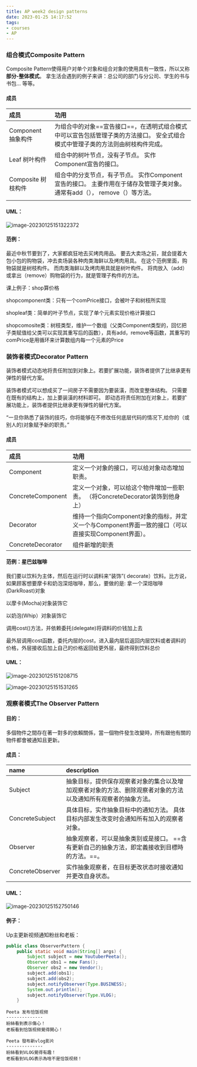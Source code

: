 ```yaml
---
title: AP week2 design patterns
date: 2023-01-25 14:17:52
tags:
- courses
- AP
---
```


### 组合模式Composite Pattern

Composite Pattern使得用户对单个对象和组合对象的使用具有一致性，所以又称**部分-整体模式**。 拿生活会遇到的例子来讲：总公司的部门与分公司、学生的书与书包... 等等。

#### 成员

| 成员               | 功用                                                         |
| :----------------- | :----------------------------------------------------------- |
| Component 抽象构件 | 为组合中的对象==宣告接口==，在透明式组合模式中可以宣告包括管理子类的方法接口。 安全式组合模式中管理子类的方法则由树枝构件完成。 |
| Leaf 树叶构件      | 组合中的树叶节点，没有子节点。 实作Component宣告的接口。     |
| Composite 树枝构件 | 组合中的分支节点，有子节点。 实作Component宣告的接口。 主要作用在于储存及管理子类对象。 通常有add（）， remove（）等方法。 |
|                    |                                                              |

#### UML：

![image-20230125151322372](AP-week2-design-patterns/image-20230125151322372.png)

#### 范例：

最近中秋节要到了，大家都疯狂地去买烤肉用品。 要去大卖场之前，就会提着大包小包的购物袋，冲去卖场装各种肉类海鲜以及烤肉用具。 在这个范例里面，购物袋就是树枝构件。 而肉类海鲜以及烤肉用具就是树叶构件。 将肉放入（add）或拿出（remove）购物袋的行为，就是管理子构件的方法。

课上例子：shop算价格

shopcomponent类：只有一个comPrice接口，会被叶子和树枝所实现

shopleaf类：简单的叶子节点，实现了单个元素实现价格计算接口

shopcomosite类：树枝类型，维护一个数组（父类Component类型的，回忆把子类赋值给父类可以实现其重写后的函数），具有add，remove等函数，其重写的comPrice是用循环来计算数组内每一个元素的Price

### 装饰者模式Decorator Pattern

装饰者模式动态地将责任附加到对象上。若要扩展功能，装饰者提供了比继承更有弹性的替代方案。

装饰者模式可以想成买了一间房子不需要因为要装潢，而改变整体结构。 只需要在既有的结构上，加上要装潢的材料即可。 即动态将责任附加在对象上，若要扩展功能上，装饰者提供比继承更有弹性的替代方案。

“一旦你熟悉了装饰的技巧，你将能够在不修改任何底层代码的情况下,给你的（或别人的)对象赋予新的职责。”

#### 成员

| 成员              | 功用                                                         |
| :---------------- | :----------------------------------------------------------- |
| Component         | 定义一个对象的接口，可以给对象动态增加职责。                 |
| ConcreteComponent | 定义一个对象，可以给这个物件增加一些职责。 （将ConcreteDecorator装饰到他身上） |
| Decorator         | 维持一个指向Component对象的指标，并定义一个与Component界面一致的接口（可以直接实现Component界面）。 |
| ConcreteDecorator | 组件新增的职责                                               |

#### 范例：星巴兹咖啡

我们要以饮料为主体，然后在运行时以调料来“装饰”( decorate）饮料。比方说，如果顾客想要摩卡和奶泡深焙咖啡，那么，要做的是:
拿一个深焙咖啡(DarkRoast)对象

以摩卡(Mocha)对象装饰它

以奶泡(Whip）对象装饰它

调用cost()方法，并依赖委托(delegate)将调料的价钱加上去

最外层调用cost函数，委托内层的cost，进入最内层后返回内层饮料或者调料的价格，外层接收后加上自己的价格返回给更外层，最终得到饮料总价

#### UML：

![image-20230125151208715](AP-week2-design-patterns/image-20230125151208715.png)

![image-20230125151531265](AP-week2-design-patterns/image-20230125151531265.png)

### 观察者模式The Observer Pattern

#### 目的：

多個物件之間存在著一對多的依賴關係，當一個物件發生改變時，所有跟他有關的物件都會被通知且更新。

#### 成员：

| name             | description                                                  |
| :--------------- | :----------------------------------------------------------- |
| Subject          | 抽象目标，提供保存观察者对象的集合以及增加观察者对象的方法、删除观察者对象的方法以及通知所有观察者的抽象方法。 |
| ConcreteSubject  | 具体目标，实作抽象目标中的通知方法。 具体目标内部发生改变时会通知所有加入的观察者对象。 |
| Observer         | 抽象观察者，可以是抽象类别或是接口。 ==含有更新自己的抽象方法，即定義接收到目標時的方法。==。 |
| ConcreteObserver | 实作抽象观察者，在目标更改状态时接收通知并更改自身状态。     |

#### UML：

![image-20230125152750146](AP-week2-design-patterns/image-20230125152750146.png)

#### 例子：

Up主更新视频通知粉丝和老板：

```java
public class ObserverPattern {
    public static void main(String[] args) {
        Subject subject = new YoutuberPeeta();
        Observer obs1 = new Fans();
        Observer obs2 = new Vendor();
        subject.add(obs1);
        subject.add(obs2);
        subject.notifyObserver(Type.BUSINESS);
        System.out.println();    
        subject.notifyObserver(Type.VLOG);
    }
```

```
Peeta 发布恰饭视频
--------------
紛絲看到表示傷心！
老板看到恰饭视频覺得開心！

Peeta 發布新vlog影片
--------------
紛絲看到VLOG覺得有趣！
老板看到VLOG表示為啥不是恰饭视频！
```

